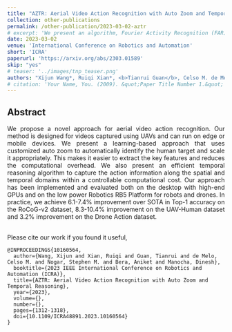 ```yaml
---
title: "AZTR: Aerial Video Action Recognition with Auto Zoom and Temporal Reasoning"
collection: other-publications
permalink: /other-publication/2023-03-02-aztr
# excerpt: 'We present an algorithm, Fourier Activity Recognition (FAR), for UAV video activity recognition. Our formulation uses a novel Fourier object disentanglement method to innately separate out the human agent (which is typically small) from the background. Our disentanglement technique operates in the frequency domain to characterize the extent of temporal change of spatial pixels, and exploits convolution-multiplication properties of Fourier transform to map this representation to the corresponding object-background entangled features obtained from the network. To encapsulate contextual information and long-range space-time dependencies, we present a novel Fourier Attention algorithm, which emulates the benefits of self-attention by modeling the weighted outer product in the frequency domain. Our Fourier attention formulation uses much fewer computations than self-attention. We have evaluated our approach on multiple UAV datasets including UAV Human RGB, UAV Human Night, Drone Action, and NEC Drone. We demonstrate a relative improvement of 8.02% - 38.69% in top-1 accuracy and up to 3 times faster over prior works.'
date: 2023-03-02
venue: 'International Conference on Robotics and Automation'
short: 'ICRA'
paperurl: 'https://arxiv.org/abs/2303.01589'
skip: "yes"
# teaser: '../images/tnp_teaser.png'
authors: "Xijun Wang*, Ruiqi Xian*, <b>Tianrui Guan</b>, Celso M. de Melo, Stephen M. Nogar, Aniket Bera, Dinesh Manocha"
# citation: 'Your Name, You. (2009). &quot;Paper Title Number 1.&quot; <i>Journal 1</i>. 1(1).'
---
```



## Abstract

<div style="text-align: justify"> We propose a novel approach for aerial video action recognition. Our method is designed for videos captured using UAVs and can run on edge or mobile devices. We present a learning-based approach that uses customized auto zoom to automatically identify the human target and scale it appropriately. This makes it easier to extract the key features and reduces the computational overhead. We also present an efficient temporal reasoning algorithm to capture the action information along the spatial and temporal domains within a controllable computational cost. Our approach has been implemented and evaluated both on the desktop with high-end GPUs and on the low power Robotics RB5 Platform for robots and drones. In practice, we achieve 6.1-7.4% improvement over SOTA in Top-1 accuracy on the RoCoG-v2 dataset, 8.3-10.4% improvement on the UAV-Human dataset and 3.2% improvement on the Drone Action dataset.</div>

<br>

Please cite our work if you found it useful,

```
@INPROCEEDINGS{10160564,
  author={Wang, Xijun and Xian, Ruiqi and Guan, Tianrui and de Melo, Celso M. and Nogar, Stephen M. and Bera, Aniket and Manocha, Dinesh},
  booktitle={2023 IEEE International Conference on Robotics and Automation (ICRA)}, 
  title={AZTR: Aerial Video Action Recognition with Auto Zoom and Temporal Reasoning}, 
  year={2023},
  volume={},
  number={},
  pages={1312-1318},
  doi={10.1109/ICRA48891.2023.10160564}
}
```
